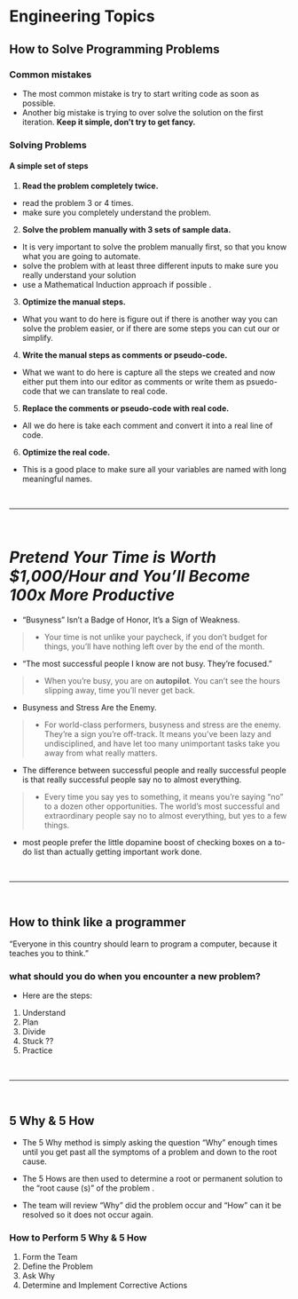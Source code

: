 # Engineering Topics


## How to Solve Programming Problems

### Common mistakes

- The most common mistake is try to start writing code as soon as possible.
- Another big mistake is trying to over solve the solution on the first iteration. 
**Keep it simple, don’t try to get fancy.**


### Solving Problems

#### A simple set of steps

1. **Read the problem completely twice.**
-  read the problem 3 or 4 times.
- make sure you completely understand the problem. 

2. **Solve the problem manually with 3 sets of sample data.**
- It is very important to solve the problem manually first, so that you know what you are going to automate.
-  solve the problem with at least three different inputs to make sure you really understand your solution 
- use a Mathematical Induction approach if possible .

3. **Optimize the manual steps.**
- What you want to do here is figure out if there is another way you can solve the problem easier, or if there are some steps you can cut our or simplify.

4. **Write the manual steps as comments or pseudo-code.**
- What we want to do here is capture all the steps we created and now either put them into our editor as comments or write them as psuedo-code that we can translate to real code.

5. **Replace the comments or pseudo-code with real code.**
- All we do here is take each comment and convert it into a real line of code.

6. **Optimize the real code.**
- This is a good place to make sure all your variables are named with long meaningful names. 

<br>
<hr>
<br>

# _Pretend Your Time is Worth $1,000/Hour and You’ll Become 100x More Productive_
- “Busyness” Isn’t a Badge of Honor, It’s a Sign of Weakness.
>- Your time is not unlike your paycheck, if you don’t budget for things, you’ll have nothing left over by the end of the month.
- “The most successful people I know are not busy. They’re focused.”
>- When you’re busy, you are on **autopilot**. You can’t see the hours slipping away, time you’ll never get back.
- Busyness and Stress Are the Enemy.
>- For world-class performers, busyness and stress are the enemy. They’re a sign you’re off-track. It means you’ve been lazy and undisciplined, and have let too many unimportant tasks take you away from what really matters.
- The difference between successful people and really successful people is that really successful people say no to almost everything.
>- Every time you say yes to something, it means you’re saying “no” to a dozen other opportunities. The world’s most successful and extraordinary people say no to almost everything, but yes to a few things.
- most people prefer the little dopamine boost of checking boxes on a to-do list than actually getting important work done.


<br>
<hr>
<br>

## How to think like a programmer

“Everyone in this country should learn to program a computer, because it teaches you to think.”

 ### what should you do when you encounter a new problem?

 - Here are the steps:

1. Understand
2. Plan
3. Divide
4. Stuck ??
5. Practice



<br>
<hr>
<br>

## 5 Why & 5 How

- The 5 Why method is simply asking the question “Why” enough times until you get past all the symptoms of a problem and down to the root cause. 

- The 5 Hows are then used to determine a root or permanent solution to the “root cause (s)” of the problem .

- The team will review “Why” did the problem occur and “How” can it be resolved so it does not occur again.

### How to Perform 5 Why & 5 How

1. Form the Team
2. Define the Problem
3. Ask Why
4. Determine and Implement Corrective Actions

